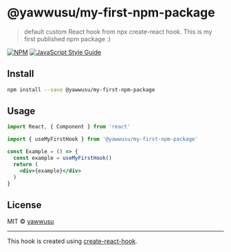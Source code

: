 # @yawwusu/my-first-npm-package

> default custom React hook from npx create-react hook. This is my first published npm package :) 

[![NPM](https://img.shields.io/npm/v/@yawwusu/my-first-npm-package.svg)](https://www.npmjs.com/package/@yawwusu/my-first-npm-package) [![JavaScript Style Guide](https://img.shields.io/badge/code_style-standard-brightgreen.svg)](https://standardjs.com)

## Install

```bash
npm install --save @yawwusu/my-first-npm-package
```

## Usage

```jsx
import React, { Component } from 'react'

import { useMyFirstHook } from '@yawwusu/my-first-npm-package'

const Example = () => {
  const example = useMyFirstHook()
  return (
    <div>{example}</div>
  )
}
```

## License

MIT © [yawwusu](https://github.com/yawwusu)

---

This hook is created using [create-react-hook](https://github.com/hermanya/create-react-hook).
